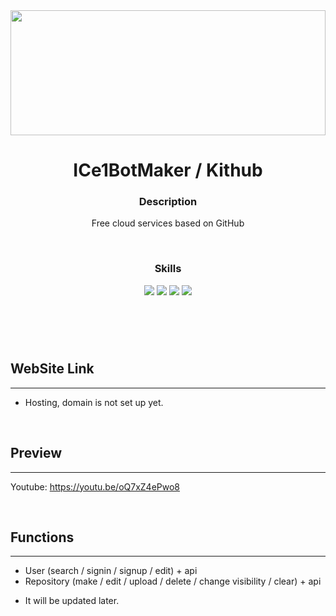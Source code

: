 <div align="center">
  <div style="width: 100%; height: 200px; overflow: hidden;">
      <image style="width: 100%;" src="https://ifh.cc/g/N9y4HY.webp">
  </div>
  <h1>ICe1BotMaker / Kithub</h1>
  <h3><b>Description</b></h3>
  
  <p>Free cloud services based on GitHub</p><br>
  <h3><b>Skills</b></h3>
  <image src="https://img.shields.io/badge/php-%23777BB4.svg?style=for-the-badge&logo=php&logoColor=white">
  <image src="https://img.shields.io/badge/mysql-%2300f.svg?style=for-the-badge&logo=mysql&logoColor=white">
  <image src="https://img.shields.io/badge/css3-%231572B6.svg?style=for-the-badge&logo=css3&logoColor=white">
  <image src="https://img.shields.io/badge/javascript-%23323330.svg?style=for-the-badge&logo=javascript&logoColor=%23F7DF1E">
  <br>
  <h1></h1>
</div>
<br><br>
    
## WebSite Link
--------------
+ Hosting, domain is not set up yet.

<br>

## Preview
--------------
Youtube:
<a href="https://youtu.be/oQ7xZ4ePwo8">https://youtu.be/oQ7xZ4ePwo8</a>
<br>

<br>
       
## Functions
--------------
+ User (search / signin / signup / edit) + api
+ Repository (make / edit / upload / delete / change visibility / clear) + api
- It will be updated later.
